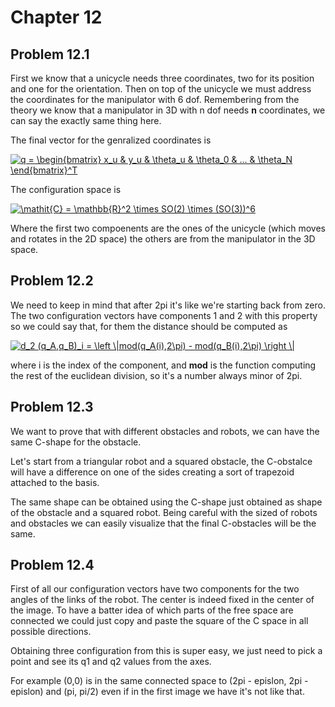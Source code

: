 # Chapter 12

## Problem 12.1

First we know that a unicycle needs three coordinates, two for its position and one for the orientation. 
Then on top of the unicycle we must address the coordinates for the manipulator with 6 dof. Remembering from the theory we know that 
a manipulator in 3D with n dof needs **n** coordinates, we can say the exactly same thing here.

The final vector for the genralized coordinates is 

<a href="https://www.codecogs.com/eqnedit.php?latex=q&space;=&space;\begin{bmatrix}&space;x_u&space;&&space;y_u&space;&&space;\theta_u&space;&&space;\theta_0&space;&&space;...&space;&&space;\theta_N&space;\end{bmatrix}^T" target="_blank"><img src="https://latex.codecogs.com/gif.latex?q&space;=&space;\begin{bmatrix}&space;x_u&space;&&space;y_u&space;&&space;\theta_u&space;&&space;\theta_0&space;&&space;...&space;&&space;\theta_N&space;\end{bmatrix}^T" title="q = \begin{bmatrix} x_u & y_u & \theta_u & \theta_0 & ... & \theta_N \end{bmatrix}^T" /></a>

The configuration space is 

<a href="https://www.codecogs.com/eqnedit.php?latex=\mathit{C}&space;=&space;\mathbb{R}^2&space;\times&space;SO(2)&space;\times&space;(SO(3))^6" target="_blank"><img src="https://latex.codecogs.com/gif.latex?\mathit{C}&space;=&space;\mathbb{R}^2&space;\times&space;SO(2)&space;\times&space;(SO(3))^6" title="\mathit{C} = \mathbb{R}^2 \times SO(2) \times (SO(3))^6" /></a>

Where the first two compoenents are the ones of the unicycle (which moves and rotates in the 2D space) the others are from the manipulator in the 3D space. 

## Problem 12.2

We need to keep in mind that after 2pi it's like we're starting back from zero. The two configuration vectors have components 1 and 2 with this property so we could say that, for them the distance should be computed as

<a href="https://www.codecogs.com/eqnedit.php?latex=d_2&space;(q_A,q_B)_i&space;=&space;\left&space;\|mod(q_A(i),2\pi)&space;-&space;mod(q_B(i),2\pi)&space;\right&space;\|" target="_blank"><img src="https://latex.codecogs.com/gif.latex?d_2&space;(q_A,q_B)_i&space;=&space;\left&space;\|mod(q_A(i),2\pi)&space;-&space;mod(q_B(i),2\pi)&space;\right&space;\|" title="d_2 (q_A,q_B)_i = \left \|mod(q_A(i),2\pi) - mod(q_B(i),2\pi) \right \|" /></a>

where i is the index of the component, and **mod** is the function computing the rest of the euclidean division, so it's a number always minor of 2pi.

## Problem 12.3

We want to prove that with different obstacles and robots, we can have the same C-shape for the obstacle. 

Let's start from a triangular robot and a squared obstacle, the C-obstalce will have a difference on one of the sides creating a sort of trapezoid attached to the basis.

The same shape can be obtained using the C-shape just obtained as shape of the obstacle and a squared robot. Being careful with the sized of robots and obstacles we can easily visualize that the final C-obstacles will be the same.

## Problem 12.4

First of all our configuration vectors have two components for the two angles of the links of the robot. The center is indeed fixed in the center of the image. 
To have a batter idea of which parts of the free space are connected we could just copy and paste the square of the C space in all possible directions.

Obtaining three configuration from this is super easy, we just need to pick a point and see its q1 and q2 values from the axes. 

For example (0,0) is in the same connected space to (2pi - epislon, 2pi - epislon) and (pi, pi/2) even if in the first image we have it's not like that. 
